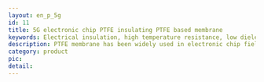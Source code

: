```yaml
---
layout: en_p_5g
id: 11
title: 5G electronic chip PTFE insulating PTFE based membrane
keywords: Electrical insulation, high temperature resistance, low dielectric constant, chemical corrosion resistance, release property, low friction coefficient, high purity, ultra-thin and flexible, Semiconductor packaging, copper clad plate, microwave devices, high purity chemical filtration, release membrane, electronic component insulation, high-speed data transmission cable, 5G communication, PTFE insulating membrane, PTFE diaphragm, PTFE based membrane, High-frequency high-speed PCB/FPC, 5G chip process, high-frequency connectors, cables, chemical inerts, high-frequency transmission, electrical components, including wire and cable insulation, circuit board substrate, capacitors, etc.
description: PTFE membrane has been widely used in electronic chip field because of its excellent electrical insulation, high temperature resistance, low dielectric constant and chemical corrosion resistance.High temperature resistance and chemical stability PTFE membrane can be stable in the temperature range of -100 ° C to 260 ° C, suitable for high temperature and chemical corrosion environment.Release and anti-stick properties the low surface of PTFE membrane can make it have good release performance, and it is widely used in semiconductor packaging and chip manufacturing release film.High purity and ultra-thinness PTFE membranes can be used to filter high-purity chemicals, ensuring high purity requirements in semiconductor manufacturing.Flexibility and machinability PTFE membrane has good flexibility and machinability, which is suitable for the manufacture of a variety of electronic components.These properties make PTFE membrane an indispensable material in the manufacture of electronic chips, and it is widely used in semiconductor packaging, copper clad plates, microwave devices, and high-purity chemical filtration.Excellent electrical insulation PTFE membrane has an extremely low dielectric constant and dissipation factor, which can reduce signal interference and improve the performance of electronic devices.
category: product
pic: 
detail:  
---
```


